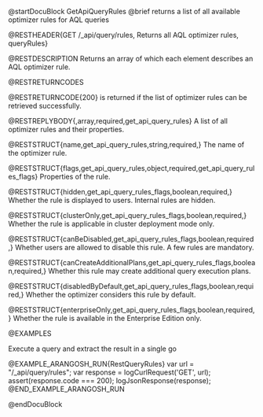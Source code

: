 
@startDocuBlock GetApiQueryRules
@brief returns a list of all available optimizer rules for AQL queries

@RESTHEADER{GET /_api/query/rules, Returns all AQL optimizer rules, queryRules}

@RESTDESCRIPTION
Returns an array of which each element describes an AQL optimizer rule.

@RESTRETURNCODES

@RESTRETURNCODE{200}
is returned if the list of optimizer rules can be retrieved successfully.

@RESTREPLYBODY{,array,required,get_api_query_rules}
A list of all optimizer rules and their properties.

@RESTSTRUCT{name,get_api_query_rules,string,required,}
The name of the optimizer rule.

@RESTSTRUCT{flags,get_api_query_rules,object,required,get_api_query_rules_flags}
Properties of the rule.

@RESTSTRUCT{hidden,get_api_query_rules_flags,boolean,required,}
Whether the rule is displayed to users. Internal rules are hidden.

@RESTSTRUCT{clusterOnly,get_api_query_rules_flags,boolean,required,}
Whether the rule is applicable in cluster deployment mode only.

@RESTSTRUCT{canBeDisabled,get_api_query_rules_flags,boolean,required,}
Whether users are allowed to disable this rule. A few rules are mandatory.

@RESTSTRUCT{canCreateAdditionalPlans,get_api_query_rules_flags,boolean,required,}
Whether this rule may create additional query execution plans.

@RESTSTRUCT{disabledByDefault,get_api_query_rules_flags,boolean,required,}
Whether the optimizer considers this rule by default.

@RESTSTRUCT{enterpriseOnly,get_api_query_rules_flags,boolean,required,}
Whether the rule is available in the Enterprise Edition only.

@EXAMPLES

Execute a query and extract the result in a single go

@EXAMPLE_ARANGOSH_RUN{RestQueryRules}
    var url = "/_api/query/rules";
    var response = logCurlRequest('GET', url);
    assert(response.code === 200);
    logJsonResponse(response);
@END_EXAMPLE_ARANGOSH_RUN

@endDocuBlock
